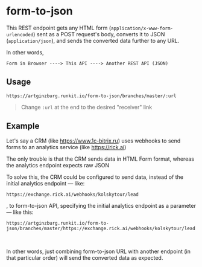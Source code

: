 # form-to-json

This REST endpoint gets any HTML form (`application/x-www-form-urlencoded`) sent as a POST request's body, converts it to JSON (`application/json`), and sends the converted data further to any URL.

In other words,

`Form in Browser ----> This API ----> Another REST API (JSON)`

## Usage

```
https://artginzburg.runkit.io/form-to-json/branches/master/:url
```

> Change `:url` at the end to the desired "receiver" link

## Example

Let's say a CRM (like https://www.1c-bitrix.ru) uses webhooks to send forms to an analytics service (like https://rick.ai)

The only trouble is that the CRM sends data in HTML Form format, whereas the analytics endpoint expects raw JSON

To solve this, the CRM could be configured to send data, instead of the initial analytics endpoint — like:

`https://exchange.rick.ai/webhooks/kolskytour/lead`

, to form-to-json API, specifying the initial analytics endpoint as a parameter — like this:

```
https://artginzburg.runkit.io/form-to-json/branches/master/https://exchange.rick.ai/webhooks/kolskytour/lead
```

<br />

In other words, just combining form-to-json URL with another endpoint (in that particular order) will send the converted data as expected.
